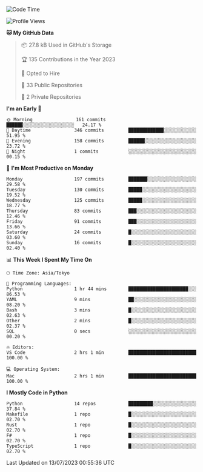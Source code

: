 <!--START_SECTION:waka-->
![Code Time](http://img.shields.io/badge/Code%20Time-695%20hrs%207%20mins-blue)

![Profile Views](http://img.shields.io/badge/Profile%20Views-0-blue)

**🐱 My GitHub Data** 

> 📦 27.8 kB Used in GitHub's Storage 
 > 
> 🏆 135 Contributions in the Year 2023
 > 
> 💼 Opted to Hire
 > 
> 📜 33 Public Repositories 
 > 
> 🔑 2 Private Repositories 
 > 
**I'm an Early 🐤** 

```text
🌞 Morning                161 commits         ██████░░░░░░░░░░░░░░░░░░░   24.17 % 
🌆 Daytime                346 commits         █████████████░░░░░░░░░░░░   51.95 % 
🌃 Evening                158 commits         ██████░░░░░░░░░░░░░░░░░░░   23.72 % 
🌙 Night                  1 commits           ░░░░░░░░░░░░░░░░░░░░░░░░░   00.15 % 
```
📅 **I'm Most Productive on Monday** 

```text
Monday                   197 commits         ███████░░░░░░░░░░░░░░░░░░   29.58 % 
Tuesday                  130 commits         █████░░░░░░░░░░░░░░░░░░░░   19.52 % 
Wednesday                125 commits         █████░░░░░░░░░░░░░░░░░░░░   18.77 % 
Thursday                 83 commits          ███░░░░░░░░░░░░░░░░░░░░░░   12.46 % 
Friday                   91 commits          ███░░░░░░░░░░░░░░░░░░░░░░   13.66 % 
Saturday                 24 commits          █░░░░░░░░░░░░░░░░░░░░░░░░   03.60 % 
Sunday                   16 commits          █░░░░░░░░░░░░░░░░░░░░░░░░   02.40 % 
```


📊 **This Week I Spent My Time On** 

```text
🕑︎ Time Zone: Asia/Tokyo

💬 Programming Languages: 
Python                   1 hr 44 mins        ██████████████████████░░░   86.53 % 
YAML                     9 mins              ██░░░░░░░░░░░░░░░░░░░░░░░   08.20 % 
Bash                     3 mins              █░░░░░░░░░░░░░░░░░░░░░░░░   02.63 % 
Other                    2 mins              █░░░░░░░░░░░░░░░░░░░░░░░░   02.37 % 
SQL                      0 secs              ░░░░░░░░░░░░░░░░░░░░░░░░░   00.20 % 

🔥 Editors: 
VS Code                  2 hrs 1 min         █████████████████████████   100.00 % 

💻 Operating System: 
Mac                      2 hrs 1 min         █████████████████████████   100.00 % 
```

**I Mostly Code in Python** 

```text
Python                   14 repos            █████████░░░░░░░░░░░░░░░░   37.84 % 
Makefile                 1 repo              █░░░░░░░░░░░░░░░░░░░░░░░░   02.70 % 
Rust                     1 repo              █░░░░░░░░░░░░░░░░░░░░░░░░   02.70 % 
F#                       1 repo              █░░░░░░░░░░░░░░░░░░░░░░░░   02.70 % 
TypeScript               1 repo              █░░░░░░░░░░░░░░░░░░░░░░░░   02.70 % 
```




 Last Updated on 13/07/2023 00:55:36 UTC
<!--END_SECTION:waka-->
